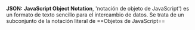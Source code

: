 **JSON:** **JavaScript Object Notation**, 'notación de objeto de JavaScript') es un formato de texto sencillo para el intercambio de datos. Se trata de un subconjunto de la notación literal de ==Objetos de JavaScript==